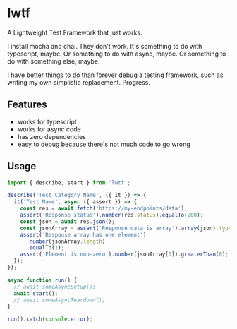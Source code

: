 # lwtf

A Lightweight Test Framework that just works.

I install mocha and chai.
They don't work.
It's something to do with typescript, maybe.
Or something to do with async, maybe.
Or something to do with something else, maybe.

I have better things to do than forever debug a testing framework, such as writing my own simplistic replacement.
Progress.

## Features

- works for typescript
- works for async code
- has zero dependencies
- easy to debug because there's not much code to go wrong

## Usage

```ts
import { describe, start } from 'lwtf';

describe('Test Category Name', ({ it }) => {
  it('Test Name', async ({ assert }) => {
    const res = await fetch('https://my-endpoints/data');
    assert('Response status').number(res.status).equalTo(200);
    const json = await res.json();
    const jsonArray = assert('Response data is array').array(json).typed;
    assert('Response array has one element')
      .number(jsonArray.length)
      .equalTo(1);
    assert('Element is non-zero').number(jsonArray[0]).greaterThan(0);
  });
});

async function run() {
  // await someAsyncSetup();
  await start();
  // await someAsyncTeardown();
}

run().catch(console.error);
```
